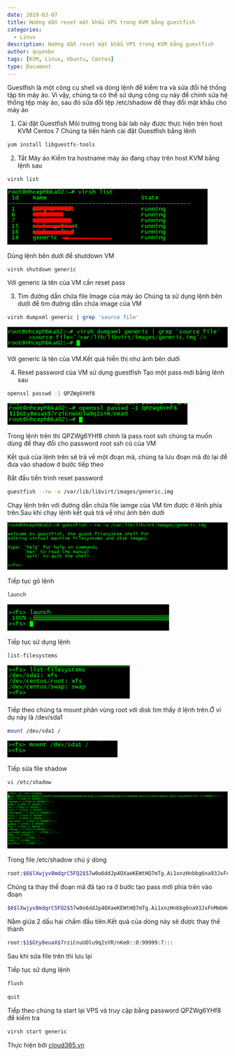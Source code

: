 ```yaml
---
date: 2019-03-07
title: Hướng dẫn reset mật khẩu VPS trong KVM bằng guestfish 
categories:
  - Linux
description: Hướng dẫn reset mật khẩu VPS trong KVM bằng guestfish
author: quyenbx
tags: [KVM, Linux, Ubuntu, Centos]
type: Document
---
```

Guestfish là một công cụ shell và dòng lệnh để kiểm tra và sửa đổi hệ thống tập tin máy ảo. Vì vậy, chúng ta có thể sử dụng công cụ này để chỉnh sửa hệ thống tệp máy ảo, sau đó sửa đổi tệp /etc/shadow để thay đổi mật khẩu cho máy ảo

1. Cài đặt Guestfish 
Môi trường trong bài lab này được thực hiện trên host KVM Centos 7
Chúng ta tiến hành cài đặt Guestfish bằng lênh

```sh
yum install libguestfs-tools
```

2. Tắt Máy ảo
Kiểm tra hostname máy ảo đang chạy trên host KVM bằng lệnh sau

```sh
virsh list
```

![](images/img-change-pass-vps-kvm/1.png)

Dùng lệnh bên dưới để shutdown VM

```sh
virsh shutdown generic
```

Với generic là tên của VM cần reset pass

3. Tìm đường dẫn chứa file Image của máy ảo
Chúng ta sử dụng lệnh bên dưới để tìm đường dẫn chứa image của VM

```sh
virsh dumpxml generic | grep 'source file'
```

![](images/img-change-pass-vps-kvm/2.png)

Với generic là tên của VM.Kết quả hiển thị như ảnh bên dưới

4. Reset password của VM sử dụng guestfish
Tạo một pass mới bằng lênh sau

```sh
openssl passwd -1 QPZWg6YHf8
```

![](images/img-change-pass-vps-kvm/3.png)

Trong lệnh trên thì QPZWg6YHf8 chính là pass root ssh chúng ta muốn dùng để thay đổi cho password root ssh cũ của VM

Kết quả của lệnh trên sẽ trả về một đoạn mã, chúng ta lưu đoạn mã đó lại để đưa vào shadow ở bước tiếp theo

Bắt đầu tiến trình reset password

```sh
guestfish --rw -a /var/lib/libvirt/images/generic.img
```

Chạy lệnh trên với đường dẫn chứa file iamge của VM tìm được ở lênh phía trên.Sau khi chạy lệnh kết quả trả về như ảnh bên dưới

![](images/img-change-pass-vps-kvm/4.png)

Tiếp tục gõ lệnh

```sh
launch
```

![](images/img-change-pass-vps-kvm/5.png)

Tiếp tục sử dụng lệnh

```sh
list-filesystems
```

![](images/img-change-pass-vps-kvm/6.png)

Tiếp theo chúng ta mount phân vùng root với disk tìm thấy ở lệnh trên.Ở ví dụ này là /dev/sda1

```sh
mount /dev/sda1 /
```

![](images/img-change-pass-vps-kvm/7.png)

Tiếp sửa file shadow

```sh
vi /etc/shadow
```

![](images/img-change-pass-vps-kvm/8.png)

Trong file /etc/shadow chú ý dòng 

```sh
root:$6$lXwjyv8mdqrC5FQ2$57w0o6ddJp4OXaeKEWtHQ7mTg.Ai1xnzHnbbg6na93JxFnMmbH4/QEz2L1Y5K9rEA6bXy.RYO7JEwuSPAfEJl0::0:99999:7:::
```

Chúng ta thay thế đoạn mã đã tạo ra ở bước tạo pass mới phía trên vào đoạn 

```sh
$6$lXwjyv8mdqrC5FQ2$57w0o6ddJp4OXaeKEWtHQ7mTg.Ai1xnzHnbbg6na93JxFnMmbH4/QEz2L1Y5K9rEA6bXy.RYO7JEwuSPAfEJl0
```

Nằm giứa 2 dấu hai chấm đầu tiên.Kết quả của dòng này sẽ được thay thế thành

```sh
root:$1$Gty8euaX$7rziCnuUOlu9q2sYR/nKe0::0:99999:7:::
```

Sau khi sửa file trên thì lưu lại

Tiếp tục sử dụng lệnh

```sh
flush
```

```sh
quit
```

Tiếp theo chúng ta start lại VPS và truy cập bằng password QPZWg6YHf8 để kiểm tra

```sh
virsh start generic
```

Thực hiện bởi <a href="https://cloud365.vn/" target="_blank">cloud365.vn</a>




